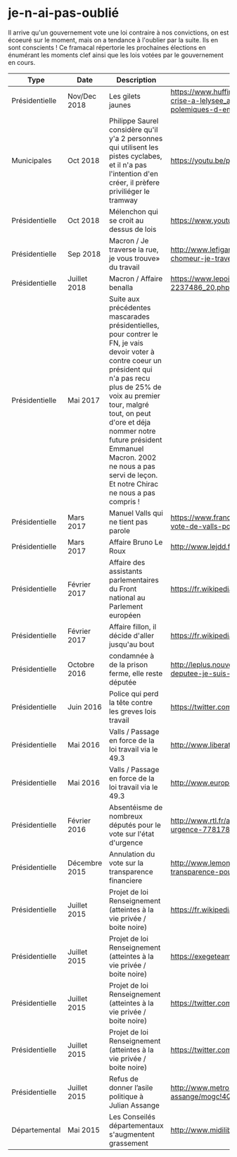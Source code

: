 # je-n-ai-pas-oublié

Il arrive qu'un gouvernement vote une loi contraire à nos convictions, on est écoeuré sur le moment, mais on a tendance à l'oublier par la suite. Ils en sont conscients ! Ce framacal répertorie les prochaines élections en énumérant les moments clef ainsi que les lois votées par le gouvernement en cours.

Type | Date | Description | Liens
--- | --- | --- | ---
Présidentielle | Nov/Dec 2018 | Les gilets jaunes | https://www.huffingtonpost.fr/2018/12/02/quelle-reponse-aux-gilets-jaunes-macron-tient-une-reunion-de-crise-a-lelysee_a_23606268/ & http://lavdn.lavoixdunord.fr/501368/article/2018-12-05/ces-phrases-polemiques-d-emmanuel-macron-qui-ont-mis-de-l-huile-sur-le-feu
Municipales | Oct 2018 | Philippe Saurel considère qu'il y'a 2 personnes qui utilisent les pistes cyclabes, et il n'a pas l'intention d'en créer, il prèfere priviliéger le tramway | https://youtu.be/pbG00kJqD1Q?t=76
Présidentielle | Oct 2018 | Mélenchon qui se croit au dessus de lois | https://www.youtube.com/watch?v=x4V5UY9JUGs et https://www.youtube.com/watch?v=6V9cxMbmUp4
Présidentielle | Sep 2018 | Macron / Je traverse la rue, je vous trouve» du travail | http://www.lefigaro.fr/politique/le-scan/2018/09/16/25001-20180916ARTFIG00043-macron-a-un-jeune-chomeur-je-traverse-la-rue-je-vous-trouve-du-travail.php
Présidentielle | Juillet 2018 | Macron / Affaire benalla | https://www.lepoint.fr/politique/tolle-politique-apres-la-revelation-de-l-affaire-benalla-19-07-2018-2237486_20.php
Présidentielle | Mai 2017 | Suite aux précédentes mascarades présidentielles, pour contrer le FN, je vais devoir voter à contre coeur un président qui n'a pas recu plus de 25% de voix au premier tour, malgré tout, on peut d'ore et déja nommer notre future président Emmanuel Macron. 2002 ne nous a pas servi de leçon. Et notre Chirac ne nous a pas compris !
Présidentielle | Mars 2017 | Manuel Valls qui ne tient pas parole | https://www.francebleu.fr/infos/politique/trahison-homme-sans-honneur-minable-vives-reactions-gauche-sur-le-vote-de-valls-pour-macron-1490778160
Présidentielle | Mars 2017 | Affaire Bruno Le Roux | http://www.lejdd.fr/Politique/Les-cinq-questions-que-pose-l-affaire-Bruno-Le-Roux-855815
Présidentielle | Février 2017 | Affaire des assistants parlementaires du Front national au Parlement européen | https://fr.wikipedia.org/wiki/Affaire_des_assistants_parlementaires_du_Front_national_au_Parlement_europ%C3%A9en
Présidentielle | Février 2017 | Affaire fillon, il décide d'aller jusqu'au bout | https://fr.wikipedia.org/wiki/Affaire_Fillon
Présidentielle | Octobre 2016 | condamnée à de la prison ferme, elle reste députée | http://leplus.nouvelobs.com/contribution/1364769-sylvie-andrieux-condamnee-a-de-la-prison-ferme-elle-reste-deputee-je-suis-scandalisee.html
Présidentielle | Juin 2016 | Police qui perd la tête contre les greves lois travail | https://twitter.com/Nikos_Los/status/743607951328436224
Présidentielle | Mai 2016 | Valls / Passage en force de la loi travail via le 49.3 | http://www.liberation.fr/france/2016/05/10/que-risque-le-gouvernement-avec-le-493_1451682
Présidentielle | Mai 2016 | Valls / Passage en force de la loi travail via le 49.3 | http://www.europe1.fr/politique/493-un-coup-de-force-qui-va-couter-cher-2741482
Présidentielle | Février 2016 | Absentéisme de nombreux députés pour le vote sur l'état d'urgence | http://www.rtl.fr/actu/politique/reforme-constitutionnelle-441-deputes-absents-pour-le-vote-sur-l-etat-d-urgence-7781780246
Présidentielle | Décembre 2015 | Annulation du vote sur la transparence financiere | http://www.lemonde.fr/les-decodeurs/reactions/2015/12/17/fiscalite-bercy-ecarte-le-projet-d-une-plus-grande-transparence-pour-les-grandes-entreprises_4834270_4355770.html
Présidentielle | Juillet 2015 | Projet de loi Renseignement (atteintes à la vie privée / boite noire) | https://fr.wikipedia.org/wiki/Loi_relative_au_renseignement
Présidentielle | Juillet 2015 | Projet de loi Renseignement (atteintes à la vie privée / boite noire) | https://exegeteamateur.github.io/
Présidentielle | Juillet 2015 | Projet de loi Renseignement (atteintes à la vie privée / boite noire) | https://twitter.com/jesuislibre/status/595612512726478848
Présidentielle | Juillet 2015 | Projet de loi Renseignement (atteintes à la vie privée / boite noire) | https://twitter.com/ronniegarcia/status/592396941868294144
Présidentielle | Juillet 2015 | Refus de donner l’asile politique à Julian Assange | http://www.metronews.fr/info/wikileaks-la-france-rejette-la-demande-d-asile-de-julian-assange/mogc!4QDL43jw7cHPI/
Départemental | Mai 2015 | Les Conseilés départementaux s'augmentent grassement | http://www.midilibre.fr/2015/05/05/pourquoi-les-elus-ont-ete-augmentes,1157442.php
